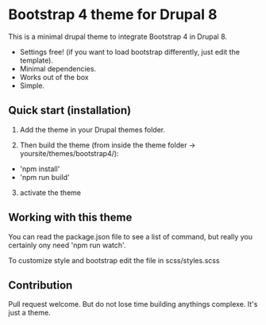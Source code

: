 # Bootstrap 4 theme for Drupal 8
This is a minimal drupal theme to integrate Bootstrap 4 in Drupal 8.

- Settings free! (if you want to load bootstrap differently, just edit the template).
- Minimal dependencies.
- Works out of the box
- Simple.

## Quick start (installation)

1) Add the theme in your Drupal themes folder.

2) Then build the theme (from inside the theme folder -> yoursite/themes/bootstrap4/):
- 'npm install'
- 'npm run build'

3) activate the theme

## Working with this theme

You can read the package.json file to see a list of command, but really you certainly ony need 'npm run watch'.

To customize style and bootstrap edit the file in scss/styles.scss

## Contribution

Pull request welcome. But do not lose time building anythings complexe. It's just a theme.
